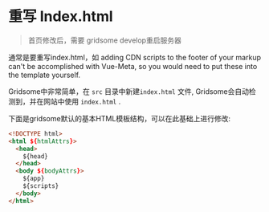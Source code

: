 # 重写 Index.html
> 首页修改后，需要 gridsome develop重启服务器

通常是要重写index.html，如 adding CDN scripts to the footer of your markup can't be accomplished with Vue-Meta, so you would need to put these into the template yourself.

Gridsome中非常简单，在 `src` 目录中新建`index.html` 文件, Gridsome会自动检测到，并在网站中使用 `index.html` .

下面是gridsome默认的基本HTML模板结构，可以在此基础上进行修改:

```html
<!DOCTYPE html>
<html ${htmlAttrs}>
  <head>
    ${head}
  </head>
  <body ${bodyAttrs}>
    ${app}
    ${scripts}
  </body>
</html>
```
